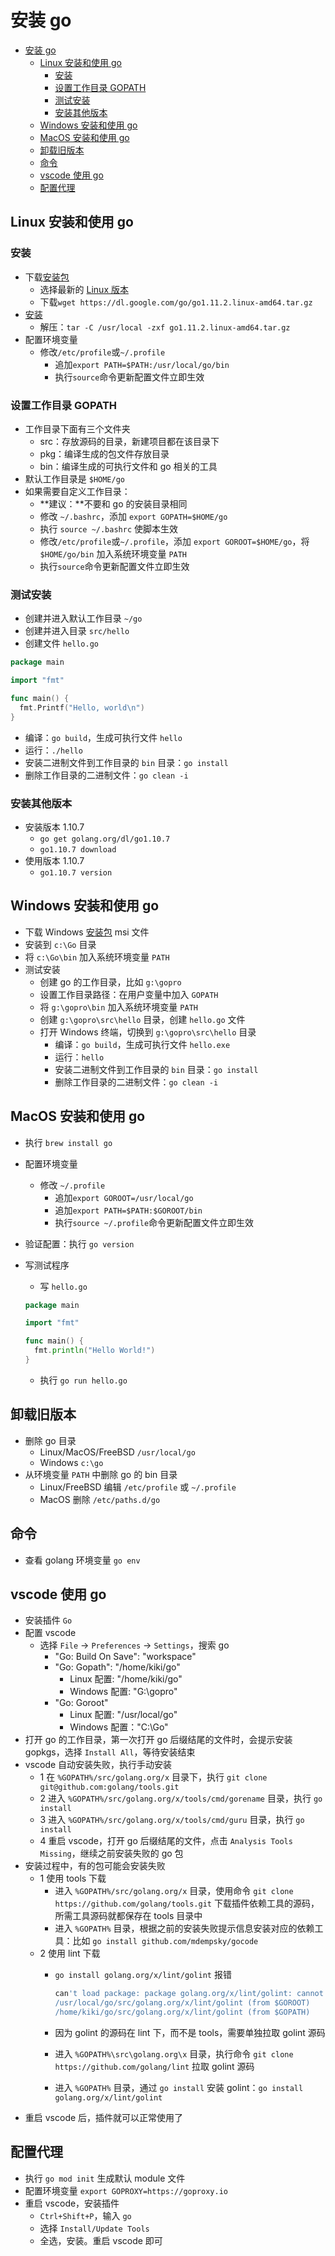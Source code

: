 # 安装 go

- [安装 go](#%e5%ae%89%e8%a3%85-go)
  - [Linux 安装和使用 go](#linux-%e5%ae%89%e8%a3%85%e5%92%8c%e4%bd%bf%e7%94%a8-go)
    - [安装](#%e5%ae%89%e8%a3%85)
    - [设置工作目录 GOPATH](#%e8%ae%be%e7%bd%ae%e5%b7%a5%e4%bd%9c%e7%9b%ae%e5%bd%95-gopath)
    - [测试安装](#%e6%b5%8b%e8%af%95%e5%ae%89%e8%a3%85)
    - [安装其他版本](#%e5%ae%89%e8%a3%85%e5%85%b6%e4%bb%96%e7%89%88%e6%9c%ac)
  - [Windows 安装和使用 go](#windows-%e5%ae%89%e8%a3%85%e5%92%8c%e4%bd%bf%e7%94%a8-go)
  - [MacOS 安装和使用 go](#macos-%e5%ae%89%e8%a3%85%e5%92%8c%e4%bd%bf%e7%94%a8-go)
  - [卸载旧版本](#%e5%8d%b8%e8%bd%bd%e6%97%a7%e7%89%88%e6%9c%ac)
  - [命令](#%e5%91%bd%e4%bb%a4)
  - [vscode 使用 go](#vscode-%e4%bd%bf%e7%94%a8-go)
  - [配置代理](#%e9%85%8d%e7%bd%ae%e4%bb%a3%e7%90%86)

## Linux 安装和使用 go

### 安装

- 下载[安装包](https://golang.org/dl/)
  - 选择最新的 [Linux 版本](https://dl.google.com/go/go1.11.2.linux-amd64.tar.gz)
  - 下载`wget https://dl.google.com/go/go1.11.2.linux-amd64.tar.gz`
- [安装](https://golang.org/doc/install)
  - 解压：`tar -C /usr/local -zxf go1.11.2.linux-amd64.tar.gz`
- 配置环境变量
  - 修改`/etc/profile`或`~/.profile`
    - 追加`export PATH=$PATH:/usr/local/go/bin`
    - 执行`source`命令更新配置文件立即生效

### 设置工作目录 GOPATH

- 工作目录下面有三个文件夹
  - src：存放源码的目录，新建项目都在该目录下
  - pkg：编译生成的包文件存放目录
  - bin：编译生成的可执行文件和 go 相关的工具
- 默认工作目录是 `$HOME/go`
- 如果需要自定义工作目录：
  - **建议：**不要和 go 的安装目录相同
  - 修改 `~/.bashrc`，添加 `export GOPATH=$HOME/go`
  - 执行 `source ~/.bashrc` 使脚本生效
  - 修改`/etc/profile`或`~/.profile`，添加 `export GOROOT=$HOME/go`，将 `$HOME/go/bin` 加入系统环境变量 `PATH`
  - 执行`source`命令更新配置文件立即生效
  
### 测试安装

- 创建并进入默认工作目录 `~/go`
- 创建并进入目录 `src/hello`
- 创建文件 `hello.go`

```go
package main

import "fmt"

func main() {
  fmt.Printf("Hello, world\n")
}
```

- 编译：`go build`，生成可执行文件 `hello`
- 运行：`./hello`
- 安装二进制文件到工作目录的 `bin` 目录：`go install`
- 删除工作目录的二进制文件：`go clean -i`

### 安装其他版本

- 安装版本 1.10.7
  - `go get golang.org/dl/go1.10.7`
  - `go1.10.7 download`
- 使用版本 1.10.7
  - `go1.10.7 version`

## Windows 安装和使用 go

- 下载 Windows [安装包](https://golang.org/dl/) msi 文件
- 安装到 `c:\Go` 目录
- 将 `c:\Go\bin` 加入系统环境变量 `PATH`
- 测试安装
  - 创建 go 的工作目录，比如 `g:\gopro`
  - 设置工作目录路径：在用户变量中加入 `GOPATH`
  - 将 `g:\gopro\bin` 加入系统环境变量 `PATH`
  - 创建 `g:\gopro\src\hello` 目录，创建 `hello.go` 文件
  - 打开 Windows 终端，切换到 `g:\gopro\src\hello` 目录
    - 编译：`go build`，生成可执行文件 `hello.exe`
    - 运行：`hello`
    - 安装二进制文件到工作目录的 `bin` 目录：`go install`
    - 删除工作目录的二进制文件：`go clean -i`

## MacOS 安装和使用 go

- 执行 `brew install go`
- 配置环境变量
  - 修改 `~/.profile`
    - 追加`export GOROOT=/usr/local/go`
    - 追加`export PATH=$PATH:$GOROOT/bin`
    - 执行`source ~/.profile`命令更新配置文件立即生效
- 验证配置：执行 `go version`
- 写测试程序
  - 写 `hello.go`

  ```go
  package main

  import "fmt"

  func main() {
    fmt.println("Hello World!")
  }
  ```

  - 执行 `go run hello.go`

## 卸载旧版本

- 删除 go 目录
  - Linux/MacOS/FreeBSD `/usr/local/go`
  - Windows `c:\go`
- 从环境变量 `PATH` 中删除 go 的 bin 目录
  - Linux/FreeBSD 编辑 `/etc/profile` 或 `~/.profile`
  - MacOS 删除 `/etc/paths.d/go`

## 命令

- 查看 golang 环境变量 `go env`

## vscode 使用 go

- 安装插件 `Go`
- 配置 vscode
  - 选择 `File` -> `Preferences` -> `Settings`，搜索 go
    - "Go: Build On Save": "workspace"
    - "Go: Gopath": "/home/kiki/go"
      - Linux 配置: "/home/kiki/go"
      - Windows 配置: "G:\\gopro"
    - "Go: Goroot"
      - Linux 配置: "/usr/local/go"
      - Windows 配置："C:\\Go"
- 打开 go 的工作目录，第一次打开 go 后缀结尾的文件时，会提示安装 gopkgs，选择 `Install All`，等待安装结束
- vscode 自动安装失败，执行手动安装
  - 1 在 `%GOPATH%/src/golang.org/x` 目录下，执行 `git clone git@github.com:golang/tools.git`
  - 2 进入 `%GOPATH%/src/golang.org/x/tools/cmd/gorename` 目录，执行 `go install`
  - 3 进入 `%GOPATH%/src/golang.org/x/tools/cmd/guru` 目录，执行 `go install`
  - 4 重启 vscode，打开 go 后缀结尾的文件，点击 `Analysis Tools Missing`，继续之前安装失败的 go 包
- 安装过程中，有的包可能会安装失败
  - 1 使用 tools 下载
    - 进入 `%GOPATH%/src/golang.org/x` 目录，使用命令 `git clone https://github.com/golang/tools.git` 下载插件依赖工具的源码，所需工具源码就都保存在 tools 目录中
    - 进入 `%GOPATH%` 目录，根据之前的安装失败提示信息安装对应的依赖工具：比如 `go install github.com/mdempsky/gocode`
  - 2 使用 lint 下载
    - `go install golang.org/x/lint/golint` 报错

      ```sh
      can't load package: package golang.org/x/lint/golint: cannot find package "golang.org/x/lint/golint" in any of:
      /usr/local/go/src/golang.org/x/lint/golint (from $GOROOT)
      /home/kiki/go/src/golang.org/x/lint/golint (from $GOPATH)
      ```
  
    - 因为 golint 的源码在 lint 下，而不是 tools，需要单独拉取 golint 源码
    - 进入 `%GOPATH%\src\golang.org\x` 目录，执行命令 `git clone https://github.com/golang/lint` 拉取 golint 源码
    - 进入 `%GOPATH%` 目录，通过 `go install` 安装 golint：`go install golang.org/x/lint/golint`
- 重启 vscode 后，插件就可以正常使用了

## 配置代理

- 执行 `go mod init` 生成默认 module 文件
- 配置环境变量 `export GOPROXY=https://goproxy.io`
- 重启 vscode，安装插件
  - `Ctrl+Shift+P`，输入 `go`
  - 选择 `Install/Update Tools`
  - 全选，安装。重启 vscode 即可

